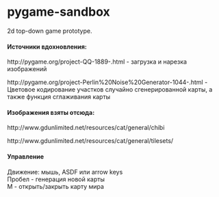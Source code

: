 # pygame-sandbox
2d top-down game prototype. 

<h4>Источники вдохновления:</h4>
<p>http://pygame.org/project-QQ-1889-.html - загрузка и нарезка изображений </p>
<p>http://pygame.org/project-Perlin%20Noise%20Generator-1044-.html - Цветовое кодирование участков случайно сгенерированной карты, а также функция сглаживания карты </p>

<h4>Изображения взяты отсюда:</h4>
<p>http://www.gdunlimited.net/resources/cat/general/chibi</p>
<p>http://www.gdunlimited.net/resources/cat/general/tilesets/</p>

<h4>Управление</h4>
Движение: мышь, ASDF или arrow keys<br>
Пробел - генерация новой карты<br>
M - открыть/закрыть карту мира<br>
